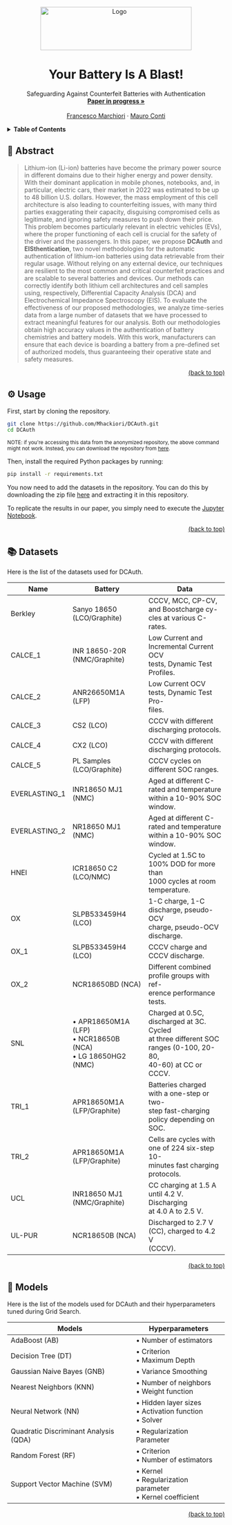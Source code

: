 <div id="top"></div>
<!-- PROJECT LOGO -->
<br />
<div align="center">
  <a href="https://github.com/Mhackiori/DCAuth">
    <img src="https://i.postimg.cc/HnXjDFpq/DCAuth.png" alt="Logo" width="350" height="100">
  </a>

  <h1 align="center">Your Battery Is A Blast!</h1>

  <p align="center">Safeguarding Against Counterfeit Batteries with Authentication
    <br />
    <a href=""><strong>Paper in progress »</strong></a>
    <br />
    <br />
    <a href="https://www.math.unipd.it/~fmarchio/">Francesco Marchiori</a>
    ·
    <a href="https://www.math.unipd.it/~conti/">Mauro Conti</a>
  </p>
</div>

<!-- TABLE OF CONTENTS -->
<details>
  <summary><strong>Table of Contents</strong></summary>
  <ol>
    <li>
      <a href="#abstract">Abstract</a>
    </li>
    <li>
      <a href="#usage">Usage</a>
    </li>
    <li>
      <a href="#datasets">Datasets</a>
    </li>
    <li>
      <a href="#models">Models</a>
    </li>
  </ol>
</details>

<div id="abstract"></div>

## 🧩 Abstract

>Lithium-ion (Li-ion) batteries have become the primary power source in different domains due to their higher energy and power density. With their dominant application in mobile phones, notebooks, and, in particular, electric cars, their market in 2022 was estimated to be up to 48 billion U.S. dollars. However, the mass employment of this cell architecture is also leading to counterfeiting issues, with many third parties exaggerating their capacity, disguising compromised cells as legitimate, and ignoring safety measures to push down their price. This problem becomes particularly relevant in electric vehicles (EVs), where the proper functioning of each cell is crucial for the safety of the driver and the passengers. In this paper, we propose **DCAuth** and **EISthentication**, two novel methodologies for the automatic authentication of lithium-ion batteries using data retrievable from their regular usage. Without relying on any external device, our techniques are resilient to the most common and critical counterfeit practices and are scalable to several batteries and devices. Our methods can correctly identify both lithium cell architectures and cell samples using, respectively, Differential Capacity Analysis (DCA) and Electrochemical Impedance Spectroscopy (EIS). To evaluate the effectiveness of our proposed methodologies, we analyze time-series data from a large number of datasets that we have processed to extract meaningful features for our analysis. Both our methodologies obtain high accuracy values in the authentication of battery chemistries and battery models. With this work, manufacturers can ensure that each device is boarding a battery from a pre-defined set of authorized models, thus guaranteeing their operative state and safety measures.

<p align="right"><a href="#top">(back to top)</a></p>
<div id="usage"></div>

## ⚙️ Usage

First, start by cloning the repository.

```bash
git clone https://github.com/Mhackiori/DCAuth.git
cd DCAuth
```
<sup>NOTE: if you're accessing this data from the anonymized repository, the above command might not work. Instead, you can download the repository from [here](https://figshare.com/s/a621342d486cfcc352f7).</sup>

Then, install the required Python packages by running:

```bash
pip install -r requirements.txt
```

You now need to add the datasets in the repository. You can do this by downloading the zip file [here](https://figshare.com/s/a621342d486cfcc352f7) and extracting it in this repository.

To replicate the results in our paper, you simply need to execute the [Jupyter Notebook](https://github.com/Mhackiori/DCAuth/blob/main/DCAuth.ipynb).

<p align="right"><a href="#top">(back to top)</a></p>
<div id="datasets"></div>

## 📚 Datasets

Here is the list of the datasets used for DCAuth.

| **Name** | **Battery** | **Data** |
|---|---|---|
| Berkley | Sanyo 18650 (LCO/Graphite) | CCCV, MCC, CP-CV, and Boostcharge cy-<br>cles at various C-rates. |
| CALCE_1 | INR 18650-20R (NMC/Graphite) | Low Current and Incremental Current OCV<br>tests, Dynamic Test Profiles. |
| CALCE_2 | ANR26650M1A (LFP) | Low Current OCV tests, Dynamic Test Pro-<br>files. |
| CALCE_3 | CS2 (LCO) | CCCV with different discharging protocols. |
| CALCE_4 | CX2 (LCO) | CCCV with different discharging protocols. |
| CALCE_5 | PL Samples (LCO/Graphite) | CCCV cycles on different SOC ranges. |
| EVERLASTING_1 | INR18650 MJ1 (NMC) | Aged at different C-rated and temperature<br>within a 10-90% SOC window. |
| EVERLASTING_2 | NR18650 MJ1 (NMC) | Aged at different C-rated and temperature<br>within a 10-90% SOC window. |
| HNEI | ICR18650 C2 (LCO/NMC) | Cycled at 1.5C to 100% DOD for more than<br>1000 cycles at room temperature. |
| OX | SLPB533459H4 (LCO) | 1-C charge, 1-C discharge, pseudo-OCV<br>charge, pseudo-OCV discharge. |
| OX_1 | SLPB533459H4 (LCO) | CCCV charge and CCCV discharge. |
| OX_2 | NCR18650BD (NCA) | Different combined profile groups with ref-<br>erence performance tests. |
| SNL | • APR18650M1A (LFP)<br>• NCR18650B (NCA)<br>• LG 18650HG2 (NMC) | Charged at 0.5C, discharged at 3C. Cycled<br>at three different SOC ranges (0-100, 20-80,<br>40-60) at CC or CCCV. |
| TRI_1 | APR18650M1A (LFP/Graphite) | Batteries charged with a one-step or two-<br>step fast-charging policy depending on<br>SOC. |
| TRI_2 | APR18650M1A (LFP/Graphite) | Cells are cycles with one of 224 six-step 10-<br>minutes fast charging protocols. |
| UCL | INR18650 MJ1 (NMC/Graphite) | CC charging at 1.5 A until 4.2 V. Discharging<br>at 4.0 A to 2.5 V. |
| UL-PUR | NCR18650B (NCA) | Discharged to 2.7 V (CC), charged to 4.2 V<br>(CCCV). |

<p align="right"><a href="#top">(back to top)</a></p>
<div id="models"></div>

## 🤖 Models

Here is the list of the models used for DCAuth and their hyperparameters tuned during Grid Search.

| **Models** | **Hyperparameters** |
|---|---|
| AdaBoost (AB) | • Number of estimators |
| Decision Tree (DT) | • Criterion<br>• Maximum Depth |
| Gaussian Naive Bayes (GNB) | • Variance Smoothing |
| Nearest Neighbors (KNN) | • Number of neighbors<br>• Weight function |
| Neural Network (NN) | • Hidden layer sizes<br>• Activation function<br>• Solver |
| Quadratic Discriminant Analysis (QDA) | • Regularization Parameter |
| Random Forest (RF) | • Criterion<br>• Number of estimators |
| Support Vector Machine (SVM) | • Kernel<br>• Regularization parameter<br>• Kernel coefficient |

<p align="right"><a href="#top">(back to top)</a></p>